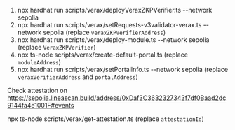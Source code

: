 1. npx hardhat run scripts/verax/deployVeraxZKPVerifier.ts --network sepolia
2. npx hardhat run scripts/verax/setRequests-v3validator-verax.ts --network sepolia (replace `veraxZKPVerifierAddress`)
3. npx hardhat run scripts/verax/deploy-module.ts --network sepolia (replace `VeraxZKPVerifier`)
4. npx ts-node scripts/verax/create-default-portal.ts  (replace `moduleAddress`)
5. npx hardhat run scripts/verax/setPortalInfo.ts --network sepolia (replace `veraxVerifierAddress` and `portalAddress`)

Check attestation on https://sepolia.lineascan.build/address/0xDaf3C3632327343f7df0Baad2dc9144fa4e1001F#events

npx ts-node scripts/verax/get-attestation.ts (replace `attestationId`)